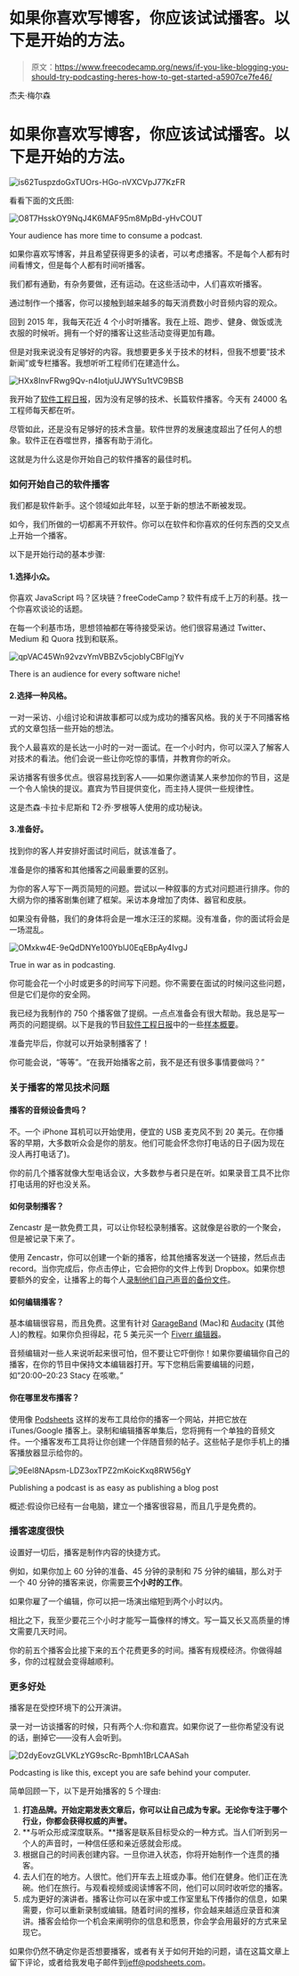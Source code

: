 # 如果你喜欢写博客，你应该试试播客。以下是开始的方法。

> 原文：<https://www.freecodecamp.org/news/if-you-like-blogging-you-should-try-podcasting-heres-how-to-get-started-a5907ce7fe46/>

杰夫·梅尔森

# 如果你喜欢写博客，你应该试试播客。以下是开始的方法。

![is62TuspzdoGxTUOrs-HGo-nVXCVpJ77KzFR](img/d20022611f62a072e42cc1a0f9d8148e.png)

看看下面的文氏图:

![O8T7HsskOY9NqJ4K6MAF95m8MpBd-yHvCOUT](img/9c6cf8df751af9d2388d32c30c7e45cc.png)

Your audience has more time to consume a podcast.

如果你喜欢写博客，并且希望获得更多的读者，可以考虑播客。不是每个人都有时间看博文，但是每个人都有时间听播客。

我们都有通勤，有杂务要做，还有运动。在这些活动中，人们喜欢听播客。

通过制作一个播客，你可以接触到越来越多的每天消费数小时音频内容的观众。

回到 2015 年，我每天花近 4 个小时听播客。我在上班、跑步、健身、做饭或洗衣服的时候听。拥有一个好的播客让这些活动变得更加有趣。

但是对我来说没有足够好的内容。我想要更多关于技术的材料，但我不想要“技术新闻”或专栏播客。我想听听工程师们在建造什么。

![HXx8InvFRwg9Qv-n4IotjuUJWYSu1tVC9BSB](img/746e80e81c3091f6451245a63cc158dd.png)

我开始了[软件工程日报](http://softwareengineeringdaily.com/)，因为没有足够的技术、长篇软件播客。今天有 24000 名工程师每天都在听。

尽管如此，还是没有足够好的技术含量。软件世界的发展速度超出了任何人的想象。软件正在吞噬世界，播客有助于消化。

这就是为什么这是你开始自己的软件播客的最佳时机。

### **如何开始自己的软件播客**

我们都是软件新手。这个领域如此年轻，以至于新的想法不断被发现。

如今，我们所做的一切都离不开软件。你可以在软件和你喜欢的任何东西的交叉点上开始一个播客。

以下是开始行动的基本步骤:

#### 1.选择小众。

你喜欢 JavaScript 吗？区块链？freeCodeCamp？软件有成千上万的利基。找一个你喜欢谈论的话题。

在每一个利基市场，思想领袖都在等待接受采访。他们很容易通过 Twitter、Medium 和 Quora 找到和联系。

![qpVAC45Wn92vzvYmVBBZv5cjobIyCBFlgjYv](img/8c549b76e4cd3ebd98793b8c03c55ec4.png)

There is an audience for every software niche!

#### 2.选择一种风格。

一对一采访、小组讨论和讲故事都可以成为成功的播客风格。我的关于不同播客格式的文章包括一些开始的想法。

我个人最喜欢的是长达一小时的一对一面试。在一个小时内，你可以深入了解客人对技术的看法。他们会说一些让你吃惊的事情，并教育你的听众。

采访播客有很多优点。很容易找到客人——如果你邀请某人来参加你的节目，这是一个令人愉快的提议。嘉宾为节目提供变化，而主持人提供一些规律性。

这是杰森·卡拉卡尼斯和 T2·乔·罗根等人使用的成功秘诀。

#### 3.准备好。

找到你的客人并安排好面试时间后，就该准备了。

准备是你的播客和其他播客之间最重要的区别。

为你的客人写下一两页简短的问题。尝试以一种叙事的方式对问题进行排序。你的大纲为你的播客剧集创建了框架。采访本身增加了肉体、器官和皮肤。

如果没有骨骼，我们的身体将会是一堆水汪汪的浆糊。没有准备，你的面试将会是一场混乱。

![OMxkw4E-9eQdDNYe100YblJ0EqEBpAy4IvgJ](img/2f4eb821da827a69b06f8cb83068427e.png)

True in war as in podcasting.

你可能会花一个小时或更多的时间写下问题。你不需要在面试的时候问这些问题，但是它们是你的安全网。

我已经为我制作的 750 个播客做了提纲。一点点准备会有很大帮助。我总是写一两页的问题提纲。以下是我的节目[软件工程日报](http://softwareengineeringdaily.com/)中的一些[样本概要](https://drive.google.com/drive/folders/0B7Ijx71FS7b2d2FTV3FuYWZseG8)。

准备完毕后，你就可以开始录制播客了！

你可能会说，“等等”。“在我开始播客之前，我不是还有很多事情要做吗？”

### **关于播客的常见技术问题**

#### **播客的音频设备贵吗？**

不。一个 iPhone 耳机可以开始使用，便宜的 USB 麦克风不到 20 美元。在你播客的早期，大多数听众会是你的朋友。他们可能会怀念你打电话的日子(因为现在没人再打电话了)。

你的前几个播客就像大型电话会议，大多数参与者只是在听。如果录音工具不比你打电话用的好也没关系。

#### 如何录制播客？

Zencastr 是一款免费工具，可以让你轻松录制播客。这就像是谷歌的一个聚会，但是被记录下来了。

使用 Zencastr，你可以创建一个新的播客，给其他播客发送一个链接，然后点击 record。当你完成后，你点击停止，它会把你的文件上传到 Dropbox。如果你想要额外的安全，让播客上的每个人[录制他们自己声音的备份文件](http://thepodcastersstudio.com/tps-ep-47-recording-a-double-ender-podcast/)。

#### 如何编辑播客？

基本编辑很容易，而且免费。这里有针对 [GarageBand](https://www.youtube.com/watch?v=_bq6W8PcTNQ) (Mac)和 [Audacity](https://www.youtube.com/watch?v=uAyF-i604Hs) (其他人)的教程。如果你负担得起，花 5 美元买一个 [Fiverr 编辑器](https://www.fiverr.com/search/gigs?query=podcast%20editing&search_in=everywhere&source=opensearch&pos=1&context=recommendation&context_alg=related_search_terms&page=1)。

音频编辑对一些人来说听起来很可怕，但不要让它吓倒你！如果你要编辑你自己的播客，在你的节目中保持文本编辑器打开。写下您稍后需要编辑的问题，如“20:00–20:23 Stacy 在咳嗽。”

#### 你在哪里发布播客？

使用像 [Podsheets](http://podsheets.com/) 这样的发布工具给你的播客一个网站，并把它放在 iTunes/Google 播客上。录制和编辑播客单集后，您将拥有一个单独的音频文件。一个播客发布工具将让你创建一个伴随音频的帖子。这些帖子是你手机上的播客播放器显示给你的。

![9Eel8NApsm-LDZ3oxTPZ2mKoicKxq8RW56gY](img/72a1dfaf05e83c8aa787ec34c02e0997.png)

Publishing a podcast is as easy as publishing a blog post

概述:假设你已经有一台电脑，建立一个播客很容易，而且几乎是免费的。

### 播客速度很快

设置好一切后，播客是制作内容的快捷方式。

例如，如果你加上 60 分钟的准备、45 分钟的录制和 75 分钟的编辑，那么对于一个 40 分钟的播客来说，你需要**三个小时的工作**。

如果你雇了一个编辑，你可以把一场演出缩短到两个小时以内。

相比之下，我至少要花三个小时才能写一篇像样的博文。写一篇又长又高质量的博文需要几天时间。

你的前五个播客会比接下来的五个花费更多的时间。播客有规模经济。你做得越多，你的过程就会变得越顺利。

### 更多好处

播客是在受控环境下的公开演讲。

录一对一访谈播客的时候，只有两个人:你和嘉宾。如果你说了一些你希望没有说的话，删掉它——没有人会听到。

![D2dyEovzGLVKLzYG9scRc-Bpmh1BrLCAASah](img/f7b100bbe581c6fcae90192d810df6ca.png)

Podcasting is like this, except you are safe behind your computer.

简单回顾一下，以下是开始播客的 5 个理由:

1.  **打造品牌。开始定期发表文章后，你可以让自己成为专家。无论你专注于哪个行业，你都会获得权威的声誉。**
2.  **与听众形成深度联系。**播客是联系目标受众的一种方式。当人们听到另一个人的声音时，一种信任感和亲近感就会形成。
3.  根据自己的时间表创建内容。一旦你进入状态，你将开始制作一个连贯的播客。
4.  去人们在的地方。人很忙。他们开车去上班或办事。他们在健身。他们正在洗碗。他们在旅行。与观看视频或阅读博客不同，他们可以同时收听您的播客。
5.  成为更好的演讲者。播客让你可以在家中或工作室里私下传播你的信息，如果需要，你可以重新录制或编辑。随着时间的推移，你会越来越适应录音和演讲。播客会给你一个机会来阐明你的信息和愿景，你会学会用最好的方式来呈现它。

如果你仍然不确定你是否想要播客，或者有关于如何开始的问题，请在这篇文章上留下评论，或者给我发电子邮件到[jeff@podsheets.com](mailto:jeff@podsheets.com)。